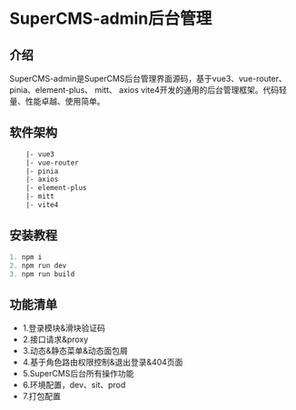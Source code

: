 # SuperCMS-admin后台管理

## 介绍

SuperCMS-admin是SuperCMS后台管理界面源码，基于vue3、vue-router、 pinia、element-plus、 mitt、 axios vite4开发的通用的后台管理框架。代码轻量、性能卓越、使用简单。

## 软件架构

```html
    |- vue3
    |- vue-router
    |- pinia
    |- axios
    |- element-plus
    |- mitt
    |- vite4
```

## 安装教程

```javascript
1. npm i
2. npm run dev
3. npm run build
```

## 功能清单

* 1.登录模块&滑块验证码
* 2.接口请求&proxy
* 3.动态&静态菜单&动态面包屑
* 4.基于角色路由权限控制&退出登录&404页面
* 5.SuperCMS后台所有操作功能
* 6.环境配置，dev、sit、prod
* 7.打包配置
